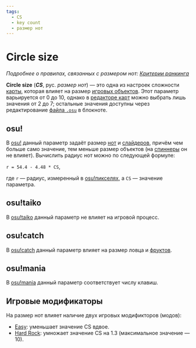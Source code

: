 ```yaml
---
tags:
  - CS
  - key count
  - размер нот
---
```


# Circle size

*Подробнее о правилах, связанных с размером нот: [Критерии ранкинга](/wiki/Ranking_Criteria)*

**Circle size** (***CS***, рус. *размер нот*) — это одна из настроек сложности [карты](/wiki/Beatmap), которая влияет на размер [игровых объектов](/wiki/Hit_object). Этот параметр варьируется от 0 до 10, однако в [редакторе карт](/wiki/Client/Beatmap_editor) можно выбрать лишь значения от 2 до 7; остальные значения доступны через редактирование [файла `.osu`](/wiki/osu!_File_Formats/Osu_(file_format)) в блокноте.

## osu!

В [osu!](/wiki/Game_mode/osu!) данный параметр задаёт размер [нот](/wiki/Gameplay/Hit_object/Hit_circle) и [слайдеров](/wiki/Gameplay/Hit_object/Slider), причём чем больше само значение, тем меньше размер объектов (на [спиннеры](/wiki/Gameplay/Hit_object/Spinner) он не влияет). Вычислить радиус нот можно по следующей формуле:

`r = 54.4 - 4.48 * CS`<!-- multiplied by 1.00041 in the end to account for some bug in old replays -->,

где `r` — радиус, измеренный в [osu!пикселях](/wiki/osu!pixel), а `CS` — значение параметра.

## osu!taiko

В [osu!taiko](/wiki/Game_mode/osu!taiko) данный параметр не влияет на игровой процесс.

## osu!catch

В [osu!catch](/wiki/Game_mode/osu!catch) данный параметр влияет на размер ловца и [фруктов](/wiki/Gameplay/Hit_object/Fruit).

## osu!mania

В [osu!mania](/wiki/Game_mode/osu!mania) данный параметр соответствует числу клавиш.

## Игровые модификаторы

На размер нот влияет наличие двух игровых модификторов (модов):

- [Easy](/wiki/Game_modifier/Easy): уменьшает значение CS вдвое.
- [Hard Rock](/wiki/Game_modifier/Hard_Rock): умножает значение CS на 1.3 (максимальное значение — 10).
